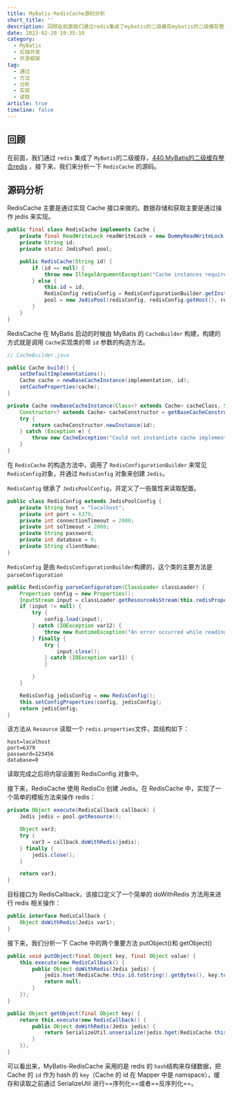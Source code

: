 ```yaml
---
title: MyBatis-RedisCache源码分析
short_title: ''
description: 回顾在前面我们通过redis​集成了mybatis​的二级缓存mybatis的二级缓存整合redis接下来我们来分析一下rediscache​的源码。源码分析rediscache主要是通过实现cache接口来做的。数据存储和获取主要是通过操作jedis来实现。publicfinalclassrediscacheimplementscache{privatefinalreadwritelockreadwritelock=newdummyreadwritelock()_privatestringid_priv
date: 2023-02-20 19:35:10
category:
  - MyBatis
  - 后端开发
  - 开源框架
tag:
  - 通过
  - 方法
  - 分析
  - 实现
  - 读取
article: true
timeline: false
---
```

## 回顾

在前面，我们通过 `redis`​ 集成了 `MyBatis`​ 的二级缓存，[440.MyBatis的二级缓存整合redis](siyuan://blocks/20230213211210-bl7c6m0) ，接下来，我们来分析一下 `RedisCache`​ 的源码。

## 源码分析

RedisCache 主要是通过实现 Cache 接口来做的。数据存储和获取主要是通过操作 jedis 来实现。

```java
public final class RedisCache implements Cache {
    private final ReadWriteLock readWriteLock = new DummyReadWriteLock();
    private String id;
    private static JedisPool pool;

    public RedisCache(String id) {
        if (id == null) {
            throw new IllegalArgumentException("Cache instances require an ID");
        } else {
            this.id = id;
            RedisConfig redisConfig = RedisConfigurationBuilder.getInstance().parseConfiguration();
            pool = new JedisPool(redisConfig, redisConfig.getHost(), redisConfig.getPort(), redisConfig.getConnectionTimeout(), redisConfig.getSoTimeout(), redisConfig.getPassword(), redisConfig.getDatabase(), redisConfig.getClientName());
        }
    }
}
```

RedisCache 在 MyBatis 启动的时候由 MyBatis 的 `CacheBuilder`​ 构建，构建的方式就是调用 `Cache`​ 实现类的带 `id`​ 参数的构造方法。

```java
// CacheBuilder.java

public Cache build() {
    setDefaultImplementations();
    Cache cache = newBaseCacheInstance(implementation, id);
    setCacheProperties(cache);
}

private Cache newBaseCacheInstance(Class<? extends Cache> cacheClass, String id) {
    Constructor<? extends Cache> cacheConstructor = getBaseCacheConstructor(cacheClass);
    try {
        return cacheConstructor.newInstance(id);
    } catch (Exception e) {
        throw new CacheException("Could not instantiate cache implementation (" + cacheClass + "). Cause: " + e, e);
    }
}
```

在 `RedisCache`​ 的构造方法中，调用了 `RedisConfigurationBuilder`​ 来常见 `RedisConfig`​ 对象，并通过 `RedisConfig`​ 对象来创建 `Jedis`​ 。

​`RedisConfig`​ 继承了 `JedisPoolConfig`​ ，并定义了一些属性来读取配置。

```java
public class RedisConfig extends JedisPoolConfig {
    private String host = "localhost";
    private int port = 6379;
    private int connectionTimeout = 2000;
    private int soTimeout = 2000;
    private String password;
    private int database = 0;
    private String clientName;
}
```

​`RedisConfig`​ 是由 `RedisConfigurationBuilder`​​ 构建的，这个类的主要方法是 `parseConfiguration`​

```java
public RedisConfig parseConfiguration(ClassLoader classLoader) {
    Properties config = new Properties();
    InputStream input = classLoader.getResourceAsStream(this.redisPropertiesFilename);
    if (input != null) {
        try {
            config.load(input);
        } catch (IOException var12) {
            throw new RuntimeException("An error occurred while reading classpath property '" + this.redisPropertiesFilename + "', see nested exceptions", var12);
        } finally {
            try {
                input.close();
            } catch (IOException var11) {
            }

        }
    }

    RedisConfig jedisConfig = new RedisConfig();
    this.setConfigProperties(config, jedisConfig);
    return jedisConfig;
}
```

该方法从 `Resource`​ 读取一个 `redis.properties`​ 文件，其结构如下：

```properties
host=localhost
port=6379
password=123456
database=0
```

读取完成之后将内容设置到 RedisConfig 对象中。

接下来，RedisCache 使用 RedisCo 创建 Jedis。在 RedisCache 中，实现了一个简单的模板方法来操作 redis：

```java
private Object execute(RedisCallback callback) {
    Jedis jedis = pool.getResource();

    Object var3;
    try {
        var3 = callback.doWithRedis(jedis);
    } finally {
        jedis.close();
    }

    return var3;
}
```

目标接口为 RedisCallback，该接口定义了一个简单的 doWithRedis 方法用来进行 redis 相关操作：

```java
public interface RedisCallback {
    Object doWithRedis(Jedis var1);
}
```

接下来，我们分析一下 Cache 中的两个重要方法 putObject()和 getObject()

```java
public void putObject(final Object key, final Object value) {
    this.execute(new RedisCallback() {
        public Object doWithRedis(Jedis jedis) {
            jedis.hset(RedisCache.this.id.toString().getBytes(), key.toString().getBytes(), SerializeUtil.serialize(value));
            return null;
        }
    });
}
```

```java
public Object getObject(final Object key) {
    return this.execute(new RedisCallback() {
        public Object doWithRedis(Jedis jedis) {
            return SerializeUtil.unserialize(jedis.hget(RedisCache.this.id.toString().getBytes(), key.toString().getBytes()));
        }
    });
}
```

可以看出来，MyBatis-RedisCache 采用的是 redis 的 `hash`​ 结构来存储数据，把 Cache 的 `id`​ 作为 hash 的 `key`​（Cache 的 id 在 Mapper 中是 namspace），缓存和读取之前通过 SerializeUtil 进行==序列化==或者==反序列化==。

‍